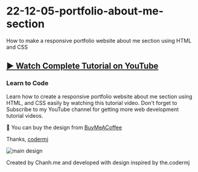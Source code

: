 # 22-12-05-portfolio-about-me-section
How to make a responsive portfolio website about me section using HTML and CSS
## [▶️ Watch Complete Tutorial on YouTube](https://youtu.be/83gTOGU0N1I)
### Learn to Code

Learn how to create a responsive portfolio website about me section using HTML, and CSS easily by watching this tutorial video. Don't forget to Subscribe to my YouTube channel for getting more web development tutorial videos.

🛒 You can buy the design from [BuyMeACoffee](https://www.buymeacoffee.com/codermj/e/185056)

Thanks,
[codermj](https://www.youtube.com/@thecodermj/)

![main design](https://github.com/mjshofy/22-12-05-portfolio-about-me-section/assets/76812554/72dd7eaa-aea8-420e-a878-fe518b67a92d)



Created by Chanh.me and developed with design inspired by the.codermj